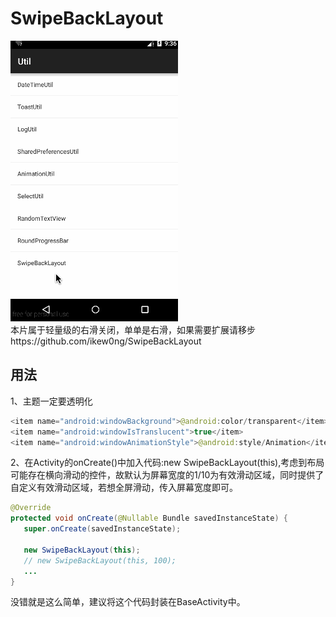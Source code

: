 # SwipeBackLayout
 
![](.././app/src/main/res/mipmap-xhdpi/ic_swipe_back_layout.gif "")  
本片属于轻量级的右滑关闭，单单是右滑，如果需要扩展请移步https://github.com/ikew0ng/SwipeBackLayout
## 用法
1、主题一定要透明化

```JAVA
<item name="android:windowBackground">@android:color/transparent</item>
<item name="android:windowIsTranslucent">true</item>
<item name="android:windowAnimationStyle">@android:style/Animation</item>
```
2、在Activity的onCreate()中加入代码:new SwipeBackLayout(this),考虑到布局可能存在横向滑动的控件，故默认为屏幕宽度的1/10为有效滑动区域，同时提供了自定义有效滑动区域，若想全屏滑动，传入屏幕宽度即可。

```JAVA
@Override
protected void onCreate(@Nullable Bundle savedInstanceState) {
   super.onCreate(savedInstanceState);
   
   new SwipeBackLayout(this);
   // new SwipeBackLayout(this, 100);
   ...
}
```
没错就是这么简单，建议将这个代码封装在BaseActivity中。